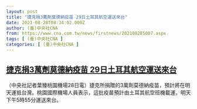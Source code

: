 ```yaml
---
layout: post
title: "捷克捐3萬劑莫德納疫苗 29日土耳其航空運送來台"
date: 2021-08-28T08:34:02.000Z
author: (臺)中央社CNA
from: https://www.cna.com.tw/news/firstnews/202108285007.aspx
tags: [ (臺)中央社CNA ]
categories: [ (臺)中央社CNA ]
---
```

<!--1630139642000-->
[捷克捐3萬劑莫德納疫苗 29日土耳其航空運送來台](https://www.cna.com.tw/news/firstnews/202108285007.aspx)
------

<div>
<div></div><div class="paragraph"><p>（中央社記者葉臻桃園機場28日電）捷克所捐贈的3萬劑莫德納疫苗，預計將在明天運抵台灣。桃園國際機場人員表示，這批疫苗預計由土耳其航空班機載運，明天下午5時55分運送來台。</p></div>
</div>
